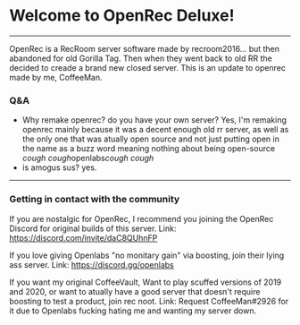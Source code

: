 # Welcome to OpenRec Deluxe!
---
OpenRec is a RecRoom server software made by recroom2016... but then abandoned for old Gorilla Tag. Then when they went back to old RR the decided to creade a brand new closed server. This is an update to openrec made by me, CoffeeMan.

### Q&A
 - Why remake openrec? do you have your own server?
    Yes, I'm remaking openrec mainly because it was a decent enough old rr server, as well as the only one that was atually open source and not just putting open in the name as a buzz word meaning nothing about being open-source *cough cough*openlabs*cough cough*
- is amogus sus?
    yes.

---

### Getting in contact with the community

If you are nostalgic for OpenRec, I recommend you joining the OpenRec Discord for original builds of this server.
Link: https://discord.com/invite/daC8QUhnFP

If you love giving Openlabs "no monitary gain" via boosting, join their lying ass server.
Link: https://discord.gg/openlabs

If you want my original CoffeeVault, Want to play scuffed versions of 2019 and 2020, or want to atually have a good server that doesn't require boosting to test a product, join rec noot.
Link: Request CoffeeMan#2926 for it due to Openlabs fucking hating me and wanting my server down.
